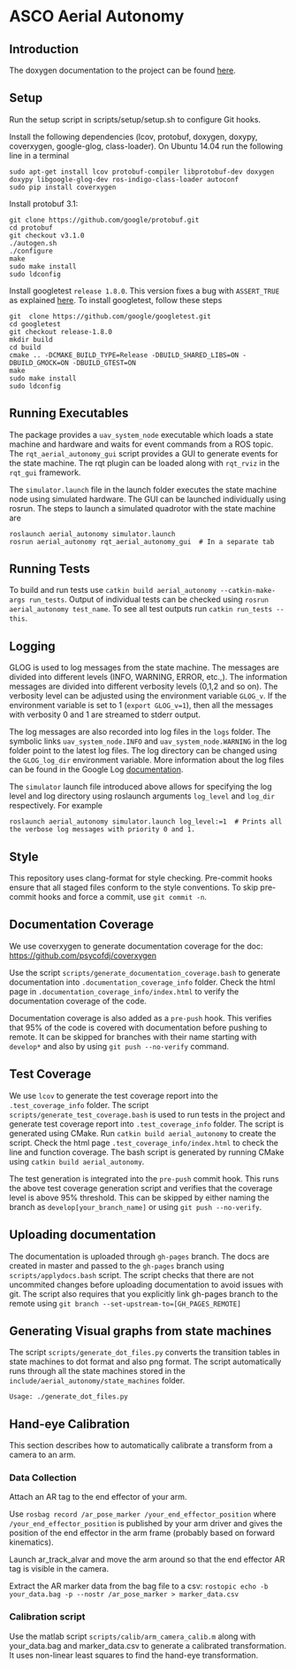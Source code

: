# ASCO Aerial Autonomy

## Introduction
The doxygen documentation to the project can be found [here](https://jhu-asco.github.io/aerial_autonomy/).


## Setup
Run the setup script in scripts/setup/setup.sh to configure Git hooks.  

Install the following dependencies (lcov, protobuf, doxygen, doxypy, coverxygen, google-glog, class-loader). On Ubuntu 14.04 run the following line in a terminal

    sudo apt-get install lcov protobuf-compiler libprotobuf-dev doxygen doxypy libgoogle-glog-dev ros-indigo-class-loader autoconf
    sudo pip install coverxygen

Install protobuf 3.1:

    git clone https://github.com/google/protobuf.git
    cd protobuf
    git checkout v3.1.0
    ./autogen.sh
    ./configure
    make
    sudo make install
    sudo ldconfig

Install googletest `release 1.8.0`. This version fixes a bug with `ASSERT_TRUE` as explained [here](https://github.com/google/googletest/issues/429). To install googletest, follow these steps

    git  clone https://github.com/google/googletest.git
    cd googletest
    git checkout release-1.8.0
    mkdir build
    cd build
    cmake .. -DCMAKE_BUILD_TYPE=Release -DBUILD_SHARED_LIBS=ON -DBUILD_GMOCK=ON -DBUILD_GTEST=ON
    make
    sudo make install
    sudo ldconfig

## Running Executables
The package provides a `uav_system_node` executable which loads a state machine and hardware and waits for event commands from a ROS topic. The `rqt_aerial_autonomy_gui` script
provides a GUI to generate events for the state machine. The rqt plugin can be loaded along with `rqt_rviz` in the `rqt_gui` framework.

The `simulator.launch` file in the launch folder executes the state machine node using simulated hardware. The GUI can be launched individually using rosrun. The steps to launch a simulated quadrotor with the state machine are

    roslaunch aerial_autonomy simulator.launch
    rosrun aerial_autonomy rqt_aerial_autonomy_gui  # In a separate tab

## Running Tests
To build and run tests use `catkin build aerial_autonomy --catkin-make-args run_tests`. Output of individual tests can be checked using `rosrun aerial_autonomy test_name`.
To see all test outputs run `catkin run_tests --this`.

## Logging
GLOG is used to log messages from the state machine. The messages are divided into different levels (INFO, WARNING, ERROR, etc.,). The information messages are divided into different verbosity levels (0,1,2 and so on). The verbosity level can be adjusted using the environment variable `GLOG_v`. If the environment variable is set to 1 (`export GLOG_v=1`), then all the messages with verbosity 0 and 1 are streamed to stderr output.

The log messages are also recorded into log files in the `logs` folder. The symbolic links `uav_system_node.INFO` and `uav_system_node.WARNING` in the log folder point to the latest log files. The log directory can be changed using the `GLOG_log_dir` environment variable. More information about the log files can be found in the Google Log [documentation](http://rpg.ifi.uzh.ch/docs/glog.html).

The `simulator` launch file introduced above allows for specifying the log level and log directory using roslaunch arguments `log_level` and `log_dir` respectively. For example

    roslaunch aerial_autonomy simulator.launch log_level:=1  # Prints all the verbose log messages with priority 0 and 1.

## Style
This repository uses clang-format for style checking.  Pre-commit hooks ensure that all staged files conform to the style conventions.
To skip pre-commit hooks and force a commit, use `git commit -n`. 

## Documentation Coverage
We use coverxygen to generate documentation coverage for the doc: https://github.com/psycofdj/coverxygen

Use the script `scripts/generate_documentation_coverage.bash` to generate documentation into `.documentation_coverage_info` folder.
Check the html page in `.documentation_coverage_info/index.html` to verify the documentation coverage of the code.

Documentation coverage is also added as a `pre-push` hook. This verifies that 95% of the code is covered with documentation before pushing to remote. It can be skipped for branches with their name starting with `develop*` and also by using `git push --no-verify` command.

## Test Coverage
We use `lcov` to generate the test coverage report into the `.test_coverage_info` folder. The script `scripts/generate_test_coverage.bash` is used to run tests in the project and generate test coverage report into `.test_coverage_info` folder. The script is generated using CMake. Run `catkin build aerial_autonomy` to create the script. Check the html page `.test_coverage_info/index.html` to check the line and function coverage. The bash script is generated
by running CMake using `catkin build aerial_autonomy`.

The test generation is integrated into the `pre-push` commit hook. This runs the above test coverage generation script and verifies that the coverage level is above 95% threshold. This can be skipped by either naming the branch as `develop[your_branch_name]` or using `git push --no-verify`.

## Uploading documentation
The documentation is uploaded through `gh-pages` branch. The docs are created in master and passed to the `gh-pages` branch using `scripts/applydocs.bash` script. The script checks that there are not uncommited changes before uploading documentation to avoid issues with git. The script also requires that you explicitly link gh-pages branch to the remote using `git branch --set-upstream-to=[GH_PAGES_REMOTE]`

## Generating Visual graphs from state machines
The script `scripts/generate_dot_files.py` converts the transition tables in state machines to dot format and also png format. The script automatically runs through all the state machines stored in the `include/aerial_autonomy/state_machines` folder.

    Usage: ./generate_dot_files.py

## Hand-eye Calibration
This section describes how to automatically calibrate a transform from a camera to an arm.

### Data Collection
Attach an AR tag to the end effector of your arm.

Use `rosbag record /ar_pose_marker /your_end_effector_position` where `/your_end_effector_position` is published by your arm driver and gives the position of the end effector in the arm frame (probably based on forward kinematics). 

Launch ar_track_alvar and move the arm around so that the end effector AR tag is visible in the camera.

Extract the AR marker data from the bag file to a csv: `rostopic echo -b your_data.bag -p --nostr /ar_pose_marker > marker_data.csv`

### Calibration script
Use the matlab script `scripts/calib/arm_camera_calib.m` along with your_data.bag and marker_data.csv to generate a calibrated transformation.
It uses non-linear least squares to find the hand-eye transformation.
